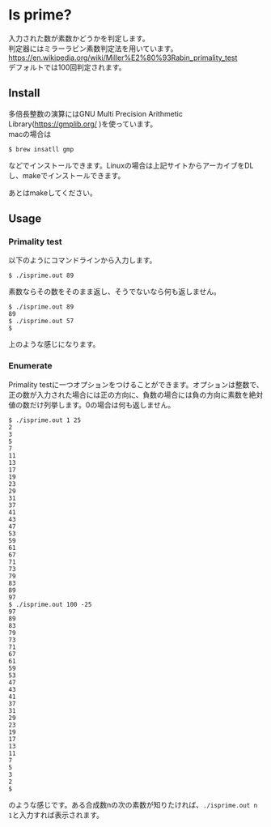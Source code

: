 # Is prime?
入力された数が素数かどうかを判定します。  
判定器にはミラーラビン素数判定法を用いています。https://en.wikipedia.org/wiki/Miller%E2%80%93Rabin_primality_test  
デフォルトでは100回判定されます。

## Install
多倍長整数の演算にはGNU Multi Precision Arithmetic Library(https://gmplib.org/ )を使っています。  
macの場合は
```
$ brew insatll gmp
```  
などでインストールできます。Linuxの場合は上記サイトからアーカイブをDLし、makeでインストールできます。  

あとはmakeしてください。

## Usage
### Primality test
以下のようにコマンドラインから入力します。  
```
$ ./isprime.out 89
```
素数ならその数をそのまま返し、そうでないなら何も返しません。
```
$ ./isprime.out 89
89
$ ./isprime.out 57
$
```
上のような感じになります。

### Enumerate
Primality testに一つオプションをつけることができます。オプションは整数で、正の数が入力された場合には正の方向に、負数の場合には負の方向に素数を絶対値の数だけ列挙します。0の場合は何も返しません。
```
$ ./isprime.out 1 25
2
3
5
7
11
13
17
19
23
29
31
37
41
43
47
53
59
61
67
71
73
79
83
89
97
$ ./isprime.out 100 -25
97
89
83
79
73
71
67
61
59
53
47
43
41
37
31
29
23
19
17
13
11
7
5
3
2
$
```
のような感じです。ある合成数nの次の素数が知りたければ、`./isprime.out n 1`と入力すれば表示されます。  
